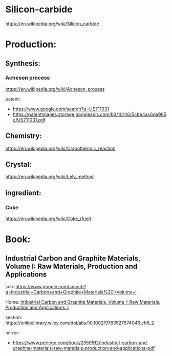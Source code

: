 # Silicon-carbide
https://en.wikipedia.org/wiki/Silicon_carbide

# Production:
## Synthesis:
### Acheson process
https://en.wikipedia.org/wiki/Acheson_process

patent:
- https://www.google.com/search?q=US711031
- https://patentimages.storage.googleapis.com/b3/10/46/5cbe4ac6da965c/US711031.pdf

## Chemistry:
https://en.wikipedia.org/wiki/Carbothermic_reaction

## Crystal:
https://en.wikipedia.org/wiki/Lely_method

## ingredient:
### Coke
https://en.wikipedia.org/wiki/Coke_(fuel)

# Book:
## Industrial Carbon and Graphite Materials, Volume I: Raw Materials, Production and Applications
sch: https://www.google.com/search?q=Industrial+Carbon+and+Graphite+Materials%2C+Volume+I

Home: [Industrial Carbon and Graphite Materials, Volume I: Raw Materials, Production and Applications, I](https://onlinelibrary.wiley.com/doi/book/10.1002/9783527674046)

section: https://onlinelibrary.wiley.com/doi/abs/10.1002/9783527674046.ch6_2

mirror:
- https://www.perlego.com/book/2359512/industrial-carbon-and-graphite-materials-raw-materials-production-and-applications-pdf
